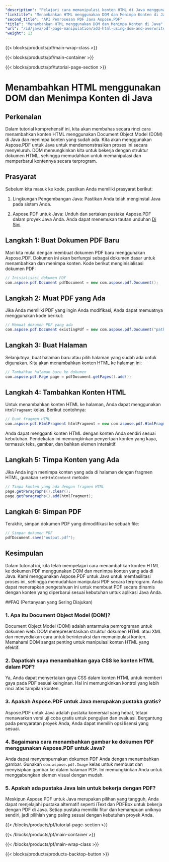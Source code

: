 ```yaml
---
"description": "Pelajari cara memanipulasi konten HTML di Java menggunakan DOM (Document Object Model) dan menimpa konten yang sudah ada. Ikuti panduan langkah demi langkah ini dengan contoh kode sumber menggunakan Aspose.PDF untuk Java."
"linktitle": "Menambahkan HTML menggunakan DOM dan Menimpa Konten di Java"
"second_title": "API Pemrosesan PDF Java Aspose.PDF"
"title": "Menambahkan HTML menggunakan DOM dan Menimpa Konten di Java"
"url": "/id/java/pdf-page-manipulation/add-html-using-dom-and-overwrite-content-in-java/"
"weight": 13
---
```


{{< blocks/products/pf/main-wrap-class >}}

{{< blocks/products/pf/main-container >}}

{{< blocks/products/pf/tutorial-page-section >}}

# Menambahkan HTML menggunakan DOM dan Menimpa Konten di Java


## Perkenalan

Dalam tutorial komprehensif ini, kita akan membahas secara rinci cara menambahkan konten HTML menggunakan Document Object Model (DOM) di Java dan menimpa konten yang sudah ada. Kita akan menggunakan Aspose.PDF untuk Java untuk mendemonstrasikan proses ini secara menyeluruh. DOM memungkinkan kita untuk bekerja dengan struktur dokumen HTML, sehingga memudahkan untuk memanipulasi dan memperbarui kontennya secara terprogram.

## Prasyarat

Sebelum kita masuk ke kode, pastikan Anda memiliki prasyarat berikut:

1. Lingkungan Pengembangan Java: Pastikan Anda telah menginstal Java pada sistem Anda.

2. Aspose.PDF untuk Java: Unduh dan sertakan pustaka Aspose.PDF dalam proyek Java Anda. Anda dapat menemukan tautan unduhan [Di Sini](https://releases.aspose.com/pdf/java/).

## Langkah 1: Buat Dokumen PDF Baru

Mari kita mulai dengan membuat dokumen PDF baru menggunakan Aspose.PDF. Dokumen ini akan berfungsi sebagai dokumen dasar untuk menambahkan dan menimpa konten. Kode berikut menginisialisasi dokumen PDF:

```java
// Inisialisasi dokumen PDF
com.aspose.pdf.Document pdfDocument = new com.aspose.pdf.Document();
```

## Langkah 2: Muat PDF yang Ada

Jika Anda memiliki PDF yang ingin Anda modifikasi, Anda dapat memuatnya menggunakan kode berikut:

```java
// Memuat dokumen PDF yang ada
com.aspose.pdf.Document existingPdf = new com.aspose.pdf.Document("path/to/existing.pdf");
```

## Langkah 3: Buat Halaman

Selanjutnya, buat halaman baru atau pilih halaman yang sudah ada untuk digunakan. Kita akan menambahkan konten HTML ke halaman ini:

```java
// Tambahkan halaman baru ke dokumen
com.aspose.pdf.Page page = pdfDocument.getPages().add();
```

## Langkah 4: Tambahkan Konten HTML

Untuk menambahkan konten HTML ke halaman, Anda dapat menggunakan `HtmlFragment` kelas. Berikut contohnya:

```java
// Buat fragmen HTML
com.aspose.pdf.HtmlFragment htmlFragment = new com.aspose.pdf.HtmlFragment("<h1>Hello, World!</h1>");
```

Anda dapat mengganti konten HTML dengan konten Anda sendiri sesuai kebutuhan. Pendekatan ini memungkinkan penyertaan konten yang kaya, termasuk teks, gambar, dan bahkan elemen interaktif.

## Langkah 5: Timpa Konten yang Ada

Jika Anda ingin menimpa konten yang ada di halaman dengan fragmen HTML, gunakan `setHtmlContent` metode:

```java
// Timpa konten yang ada dengan fragmen HTML
page.getParagraphs().clear();
page.getParagraphs().add(htmlFragment);
```

## Langkah 6: Simpan PDF

Terakhir, simpan dokumen PDF yang dimodifikasi ke sebuah file:

```java
// Simpan dokumen PDF
pdfDocument.save("output.pdf");
```

## Kesimpulan

Dalam tutorial ini, kita telah mempelajari cara menambahkan konten HTML ke dokumen PDF menggunakan DOM dan menimpa konten yang ada di Java. Kami menggunakan Aspose.PDF untuk Java untuk memfasilitasi proses ini, sehingga memudahkan manipulasi PDF secara terprogram. Anda dapat menerapkan pengetahuan ini untuk membuat PDF secara dinamis dengan konten yang diperbarui sesuai kebutuhan untuk aplikasi Java Anda.

##FAQ (Pertanyaan yang Sering Diajukan)

### 1. Apa itu Document Object Model (DOM)?
   Document Object Model (DOM) adalah antarmuka pemrograman untuk dokumen web. DOM merepresentasikan struktur dokumen HTML atau XML dan menyediakan cara untuk berinteraksi dan memanipulasi konten. Memahami DOM sangat penting untuk manipulasi konten HTML yang efektif.

### 2. Dapatkah saya menambahkan gaya CSS ke konten HTML dalam PDF?
   Ya, Anda dapat menyertakan gaya CSS dalam konten HTML untuk memberi gaya pada PDF sesuai keinginan. Hal ini memungkinkan kontrol yang lebih rinci atas tampilan konten.

### 3. Apakah Aspose.PDF untuk Java merupakan pustaka gratis?
   Aspose.PDF untuk Java adalah pustaka komersial yang hebat, tetapi menawarkan versi uji coba gratis untuk pengujian dan evaluasi. Bergantung pada persyaratan proyek Anda, Anda dapat memilih opsi lisensi yang sesuai.

### 4. Bagaimana cara menambahkan gambar ke dokumen PDF menggunakan Aspose.PDF untuk Java?
   Anda dapat menyempurnakan dokumen PDF Anda dengan menambahkan gambar. Gunakan `com.aspose.pdf.Image` kelas untuk membuat dan menyisipkan gambar ke dalam halaman PDF. Ini memungkinkan Anda untuk menggabungkan elemen visual dengan mudah.

### 5. Apakah ada pustaka Java lain untuk bekerja dengan PDF?
   Meskipun Aspose.PDF untuk Java merupakan pilihan yang tangguh, Anda dapat menjelajahi pustaka alternatif seperti iText dan PDFBox untuk bekerja dengan PDF di Java. Setiap pustaka memiliki fitur dan kemampuan uniknya sendiri, jadi pilihlah yang paling sesuai dengan kebutuhan proyek Anda.


{{< /blocks/products/pf/tutorial-page-section >}}

{{< /blocks/products/pf/main-container >}}

{{< /blocks/products/pf/main-wrap-class >}}

{{< blocks/products/products-backtop-button >}}